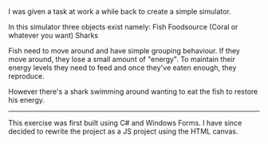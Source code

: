 I was given a task at work a while back to create a simple simulator.

In this simulator three objects exist namely:
Fish
Foodsource (Coral or whatever you want)
Sharks

Fish need to move around and have simple grouping behaviour.
If they move around, they lose a small amount of "energy".
To maintain their energy levels they need to feed and once they've eaten enough, they reproduce.

However there's a shark swimming around wanting to eat the fish to restore his energy.

---------------------------------------------------------------------------------------
This exercise was first built using C# and Windows Forms. 
I have since decided to rewrite the project as a JS project using the HTML canvas.
